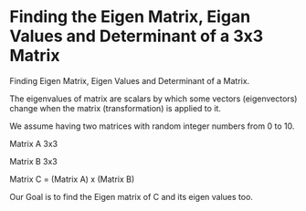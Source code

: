# Finding the Eigen Matrix, Eigan Values and Determinant of a 3x3 Matrix

Finding Eigen Matrix, Eigen Values and Determinant of a Matrix.

The eigenvalues of matrix are scalars by which some vectors (eigenvectors) change when the matrix (transformation) is applied to it.

We assume having two matrices with random integer numbers from 0 to 10.

Matrix A 3x3

Matrix B 3x3

Matrix C = (Matrix A) x (Matrix B)

Our Goal is to find the Eigen matrix of C and its eigen values too.
